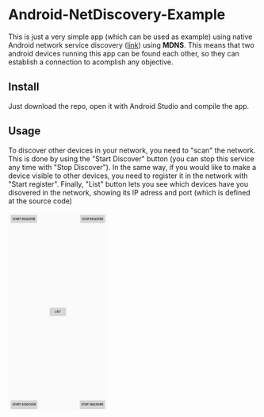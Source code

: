 # Android-NetDiscovery-Example
This is just a very simple app (which can be used as example) using native Android network service discovery ([link](https://developer.android.com/training/connect-devices-wirelessly/nsd)) using __MDNS__. This means that two android devices running this app can be found each other, so they can establish a connection to acomplish any objective.

## Install
Just download the repo, open it with Android Studio and compile the app.

## Usage
To discover other devices in your network, you need to "scan" the network. This is done by using the "Start Discover" button (you can stop this service any time with "Stop Discover"). In the same way, if you would like to make a device visible to other devices, you need to
register it in the network with "Start register". Finally, "List" button
lets you see which devices have you disovered in the network, showing
its IP adress and port (which is defined at the source code)

<img src="image.jpg" alt="App example" width="200" height="400" />

